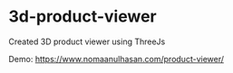 # 3d-product-viewer
Created 3D product viewer using ThreeJs

Demo: https://www.nomaanulhasan.com/product-viewer/
